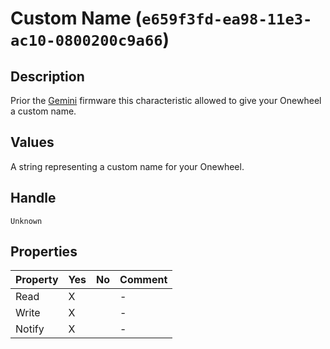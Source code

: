 # Custom Name (`e659f3fd-ea98-11e3-ac10-0800200c9a66`)

## Description

Prior the [Gemini](/Docs/Firmware/Gemini.md) firmware this characteristic allowed to give your Onewheel a custom name.

## Values

A string representing a custom name for your Onewheel.

## Handle

`Unknown`

## Properties

| Property | Yes | No | Comment |
|----------|-----|----| ------- |
| Read     |  X  |    |    -    |
| Write    |  X  |    |    -    |
| Notify   |  X  |    |    -    |